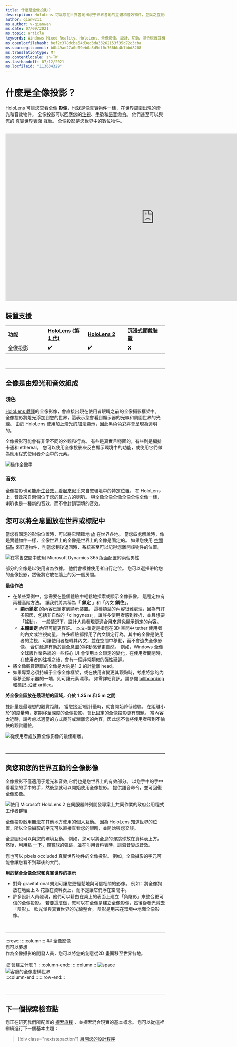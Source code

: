 ```yaml
---
title: 什麼是全像投影？
description: HoloLens 可讓您在世界各地出現于世界各地的立體和音效物件，並與之互動。
author: qianw211
ms.author: v-qianwen
ms.date: 07/09/2021
ms.topic: article
keywords: Windows Mixed Reality、HoloLens、全像影像、設計、互動、混合現實耳機、Windows Mixed reality 耳機、什麼是增強的現實
ms.openlocfilehash: bef2c378dcba54d3ed3da33262153f35d72c3cba
ms.sourcegitcommit: b0b49ad27a0d09eb0a3d5df0c766bb4b7bbd8208
ms.translationtype: MT
ms.contentlocale: zh-TW
ms.lasthandoff: 07/12/2021
ms.locfileid: "113634329"
---
```

# <a name="what-is-a-hologram"></a>什麼是全像投影？

HoloLens 可讓您查看全像 **影像**，也就是像真實物件一樣，在世界周圍出現的燈光和音效物件。 全像投影可以回應您的[注視](../design/gaze-and-commit.md)、[手勢](../design/gaze-and-commit.md#composite-gestures)和[語音命令](../design/voice-input.md)。 他們甚至可以與您的 [真實世界表面](../design/spatial-mapping.md) 互動。 全像投影是您世界中的數位物件。

<br>

<iframe width="940" height="530" src="https://www.youtube.com/embed/MVXH5V8MVQo" frameborder="0" allow="accelerometer; autoplay; encrypted-media; gyroscope; picture-in-picture" allowfullscreen></iframe>

<br>

## <a name="device-support"></a>裝置支援

<table>
    <colgroup>
    <col width="25%" />
    <col width="25%" />
    <col width="25%" />
    <col width="25%" />
    </colgroup>
    <tr>
        <td><strong>功能</strong></td>
        <td><a href="/hololens/hololens1-hardware"><strong>HoloLens (第 1 代)</strong></a></td>
        <td><a href="/hololens/hololens2-hardware"><strong>HoloLens 2</strong></td>
        <td><a href="../discover/immersive-headset-hardware-details.md"><strong>沉浸式頭戴裝置</strong></a></td>
    </tr>
     <tr>
        <td>全像投影</td>
        <td>✔️</td>
        <td>✔️</td>
        <td>❌</td>
    </tr>
</table>

<br>

---

## <a name="a-hologram-is-made-of-light-and-sound"></a>全像是由燈光和音效組成

### <a name="light"></a>淺色

[HoloLens 轉譯](../develop/platform-capabilities-and-apis/rendering.md)的全像影像，會直接出現在使用者眼睛之前的全像攝影框架中。 全像投影將燈光添加到您的世界，這表示您會看到顯示器的光線和周圍世界的光線。 由於 HoloLens 使用加上燈光的加法顯示，因此黑色色彩將會呈現為透明的。 

全像投影可能會有非常不同的外觀和行為。 有些是真實且穩固的，有些則是編排卡通和 ethereal。 您可以使用全像投影來反白顯示環境中的功能，或使用它們做為應用程式使用者介面中的元素。

![操作全像手](images/hologram-hands-940px.jpg)

### <a name="sound"></a>音效

全像投影也[可能產生音效，看起來似乎](../design/spatial-sound.md)來自您環境中的特定位置。 在 HoloLens 上，音效來自兩個位于您的耳上方的喇叭。 與全像全像全像全像全像全像一樣，喇叭也是一種新的音效，而不會封鎖環境的音效。

## <a name="a-hologram-can-be-placed-in-the-world-or-tag-along-with-you"></a>您可以將全息圖放在世界或標記中

當您有固定的影像位置時，可以將它精確地 [放](../design/coordinate-systems.md) 在世界各地。 當您四處解說時，像是實體物件一樣，全像世界上的全像是世界上的全像是固定的。 如果您使用 [空間錨點](../design/coordinate-systems.md#spatial-anchors) 來釘選物件，則當您稍後返回時，系統甚至可以記得您離開該物件的位置。

![在零售空間中使用 Microsoft Dynamics 365 版面配置的兩個男性](images/HLS19_retailLayoutHologram_001-940px.jpg)

部分的全像是以使用者為依據。 他們會根據使用者自行定位。 您可以選擇帶給您的全像投影，然後將它放在牆上的另一個房間。

**最佳作法**

* 在某些案例中，您需要在整個體驗中輕鬆地探索或顯示全像影像。 這種定位有兩種高階方法。 讓我們將其稱為「 **鎖定** 」和「內文 **鎖住**」。
   * **顯示鎖定** 的內容已鎖定到顯示裝置。 這種類型的內容很難處理，因為有許多原因，包括非自然的「clingyness」，讓許多使用者感到挫折，並且想要「搖動」。 一般情況下，設計人員發現更適合用來避免顯示鎖定的內容。
   * **主體鎖定** 內容可能更容許。 本文-鎖定是指您在3D 空間中 tether 使用者的內文或注視向量。 許多經驗都採用了內文鎖定行為，其中的全像是使用者的注視，可讓使用者旋轉其內文，並在空間中移動，而不會遺失全像影像。 合併延遲有助於讓全息圖的移動感覺更自然。 例如，Windows 全像全球版作業系統的一些核心 UI 會使用本文鎖定的變化，在使用者關閉時，在使用者的注視之後，會有一個非常類似的彈性延遲。
* 將全像觀賞距離的全像是大約是1-2 的計量離 head。
* 如果專案必須持續于全像全像框架，或在使用者變更其觀點時，考慮將您的內容移至顯示器的一端，則可讓元素漂移。 如需詳細資訊，請參閱 [billboarding 和標記-沿著](../design/billboarding-and-tag-along.md) artilce。

**將全像全區放在最理想的區域，介於 1.25 m 和 5 m 之間**

雙計量是最理想的觀賞距離。 當您接近1個計量時，就會開始降低體驗。 在距離小於1的度量時，定期移至深度的全像投影，會比固定的全像投影更有問題。 當內容太近時，請考慮以適當的方式裁剪或漸離您的內容，因此您不會將使用者帶到不愉快的觀賞體驗。

![從使用者處放置全像影像的最佳距離。](images/distanceguiderendering-950px.png)

<br>

---

## <a name="a-hologram-interacts-with-you-and-your-world"></a>與您和您的世界互動的全像影像

全像投影不僅適用于燈光和音效;它們也是您世界上的有效部分。 以您手中的手中看看您的手中的手，然後您就可以開始使用全像投影。 提供語音命令，並可回復全像影像。

![使用 Microsoft HoloLens 2 在伺服器陣列開發專案上共同作業的政府公用程式工作者群組](images/HLS19_governmentUtilitiesHologram_001-940px.jpg)

全像投影啟用無法在其他地方使用的個人互動。 因為 HoloLens 知道世界的位置，所以全像攝影的字元可以直接查看您的眼睛，並開始與您交談。

全息圖也可以與您的環境互動。 例如，您可以將全息的彈跳球放在資料表上方。 然後，利用點 [一下，觀賞](../design/gaze-and-commit.md#composite-gestures)球的彈跳，並在叫用資料表時，讓聲音變成音效。

您也可以 pixels occluded 真實世界物件的全像投影。 例如，全像攝影的字元可能會讓您看不到幕後的大門。

**用於整合全像全球和真實世界的提示**

* 對齊 gravitational 規則可讓您更輕鬆地與可信相關的影像。 例如：將全像狗放在地面上 & 花瓶在資料表上，而不是讓它們浮在空間中。
* 許多設計人員發現，他們可以藉由在桌上的表面上建立「負陰影」來整合更可信的全像投影。 若要這麼做，您可以在全像是建立全像影像，然後從發光減去「陰影」。 軟光暈與真實世界的光線整合。 陰影是用來在環境中地面全像影像。

<br>

---

:::row:::
    :::column:::
        ## <a name="a-hologram-is-what-bryou-can-dream-upbr"></a>全像影像 <br>您可以夢想<br>
        作為全像攝影的開發人員，您可以將您的創意從2D 畫面移至世界各地。<br><br>
        *您* 會建立什麼？
    :::column-end:::
        :::column:::
        ![space](images/spacer-20x582.png)<br>
       ![客廳的全像虛構世界](images/designoverview.jpg)<br>
    :::column-end:::
:::row-end:::

<br>

---

## <a name="next-discovery-checkpoint"></a>下一個探索檢查點

您正在研究我們所配置的 [探索旅程](get-started-with-mr.md) ，並探索混合現實的基本概念。 您可以從這裡繼續進行下一個基本主題： 

> [!div class="nextstepaction"]
> [展開您的設計程序](case-study-expanding-the-design-process-for-mixed-reality.md)